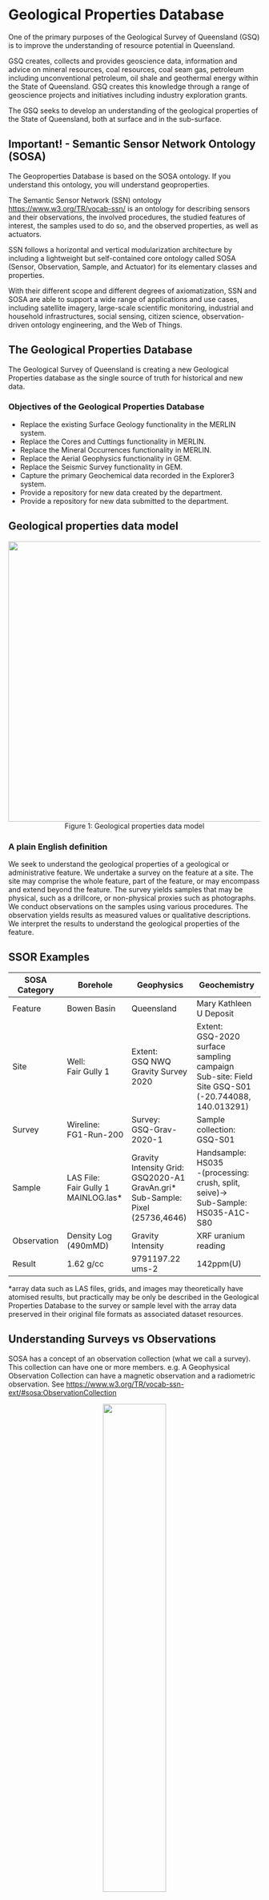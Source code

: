 # Geological Properties Database

One of the primary purposes of the Geological Survey of Queensland (GSQ) is to improve the understanding of resource potential in Queensland.

GSQ creates, collects and provides geoscience data, information and advice on mineral resources, coal resources, coal seam gas, petroleum including unconventional petroleum, oil shale and geothermal energy within the State of Queensland. GSQ creates this knowledge through a range of geoscience projects and initiatives including industry exploration grants.

The GSQ seeks to develop an understanding of the geological properties of the State of Queensland, both at surface and in the sub-surface.

## Important! - Semantic Sensor Network Ontology (SOSA)
The Geoproperties Database is based on the SOSA ontology. If you understand this ontology, you will understand geoproperties.

The Semantic Sensor Network (SSN) ontology https://www.w3.org/TR/vocab-ssn/ is an ontology for describing sensors and their observations, the involved procedures, the studied features of interest, the samples used to do so, and the observed properties, as well as actuators. 

SSN follows a horizontal and vertical modularization architecture by including a lightweight but self-contained core ontology called SOSA (Sensor, Observation, Sample, and Actuator) for its elementary classes and properties. 

With their different scope and different degrees of axiomatization, SSN and SOSA are able to support a wide range of applications and use cases, including satellite imagery, large-scale scientific monitoring, industrial and household infrastructures, social sensing, citizen science, observation-driven ontology engineering, and the Web of Things.

## The Geological Properties Database
The Geological Survey of Queensland is creating a new Geological Properties database as the single source of truth for historical and new data.

### Objectives of the Geological Properties Database
* Replace the existing Surface Geology functionality in the MERLIN system.  
* Replace the Cores and Cuttings functionality in MERLIN.  
* Replace the Mineral Occurrences functionality in MERLIN.  
* Replace the Aerial Geophysics functionality in GEM.  
* Replace the Seismic Survey functionality in GEM.  
* Capture the primary Geochemical data recorded in the Explorer3 system.  
* Provide a repository for new data created by the department.  
* Provide a repository for new data submitted to the department.

## Geological properties data model
<p align="center">
<img src="https://github.com/geological-survey-of-queensland/ssor-database/blob/master/images/geological-properties-model.svg" width="560"><br>
Figure 1: Geological properties data model</p>

### A plain English definition
We seek to understand the geological properties of a geological or administrative feature. We undertake a survey on the feature at a site. The site may comprise the whole feature, part of the feature, or may encompass and extend beyond the feature. The survey yields samples that may be physical, such as a drillcore, or non-physical proxies such as photographs. We conduct observations on the samples using various procedures. The observation yields results as measured values or qualitative descriptions. We interpret the results to understand the geological properties of the feature.

## SSOR Examples
|SOSA Category|Borehole|Geophysics|Geochemistry|
|---|---|---|---|
|Feature|Bowen Basin|Queensland|Mary Kathleen U Deposit|
|Site|Well:<br>Fair Gully 1|Extent:<br>GSQ NWQ Gravity Survey 2020|Extent:<br>GSQ-2020 surface sampling campaign<br>Sub-site: Field Site GSQ-S01 (-20.744088, 140.013291)|
|Survey|Wireline:<br>FG1-Run-200|Survey:<br>GSQ-Grav-2020-1|Sample collection:<br>GSQ-S01|
|Sample|LAS File:<br>Fair Gully 1 MAINLOG.las*|Gravity Intensity Grid:<br>GSQ2020-A1 GravAn.gri*<br>Sub-Sample: Pixel (25736,4646)|Handsample:<br>HS035<br>-(processing: crush, split, seive)-><br>Sub-Sample: HS035-A1C-S80|
|Observation|Density Log (490mMD)|Gravity Intensity|XRF uranium reading |
|Result|1.62 g/cc|9791197.22 ums-2|142ppm(U)|

*array data such as LAS files, grids, and images may theoretically have atomised results, but practically may be only be described in the Geological Properties Database to the survey or sample level with the array data preserved in their original file formats as associated dataset resources.

## Understanding Surveys vs Observations

SOSA has a concept of an observation collection (what we call a survey). This collection can have one or more members. e.g. A Geophysical Observation Collection can have a magnetic observation and a radiometric observation. See https://www.w3.org/TR/vocab-ssn-ext/#sosa:ObservationCollection

<p align="center">
<img src="https://www.w3.org/TR/vocab-ssn-ext/images/observation-collection.png" width="50%"><br>
Model for an observation-collection, in which the collection may carry one or more of the properties of its members if they have a shared value for all members</p>

### Aligning terminology between SOSA and Geoproperties

| SOSA                   | Geoprops           |
|------------------------|--------------------|
| Observation Collection | Survey             |
| Observation            | Observation Type   |
| Procedure              | Observation Method |
| Sensor                 | Instrument         |

### Example mapping

| Survey Type | Survey Method | Observation Type     | Observation Method | Observation Instrument       |
|-------------|---------------|----------------------|--------------------|------------------------------|
| Seismic     | Ground        | 2D Seismic           | Vibroseis          | Geophone make, model         |
| Seismic     | Marine        | 3D Seismic           | Air Gun            | Air Gun make model           |
| Geophysics  | Airborne      | Electromagnetic      | VTEM               | VTEM instrument make model   |
| Geophysics  | Ground        | Electromagnetic      | Moving Loop EM     | Moving Loop EM make model    |
| Geophysics  | Airborne      | Gravity Gradiometery | Falcon             | Einstein                     |
| Geophysics  | Ground        | Electrical           | DC Resistivity     | 10 kW Scintrex               |

### Definitions
#### Geological property
* The observable or measureable properties of a geological or administrative feature.  
* Examples: mineralogy, hydrocarbon properties, water properties, stratigraphy, engineering data.  

#### Ultimate Feature of Interest - Geological or administrative features
* Geological features have properties that are of interest for commercial, environmental and societal reasons.  
* Administrative features are spatial features that are defined and managed by regulatory agencies.
* Ultimate features of interest are entities that are discrete, complete, and internally coherent. 
* Ultimate features may be components of larger features as part of a set, where each is an independent discrete entity e.g. formations within a basin.  
* ultFeature componentOf ultFeature
* Examples: basin, province, trough, craton, orogen, formation, permit, sub-block, resource accumulation.
* See [GSQ Geological and Administrative Features vocabulary](https://vocabs.gsq.digital/vocabulary/gsq-features) and [GSQ Geo Admin Features Ontology](https://github.com/geological-survey-of-queensland/gsq-geoadminfeatures-ont)
* See [sosa:FeatureOfInterest](https://www.w3.org/TR/vocab-ssn/#SOSAFeatureOfInterest)

#### Proximate Feature of Interest - Sites
* An entity or location within, or wholly encompassing, a feature that acts as a proxy to represent a complete (ultimate) feature.  
* A Feature of Interest is proximate when it represents a larger feature, as opposed to being a discrete component of a larger feature. e.g. an outcrop can be examined as a representitive of a formation, whereas a formation does not represent a whole basin but is a component of it.
* Where a sampling is undertaken, but the sampling geometry and site geometry do not necessarily have to be equivalent.
* A site may be a component of a larger site.
* proxFeature representativeOf ultFeature
* Examples: outcrop, borehole, stream, mine, alluvial site.
* See the [GSQ Site Profile](https://github.com/geological-survey-of-queensland/gsq-site-profile)

#### Survey
* The one-off event examining a geological or administrative feature. 
* The type of exploration, assessment, or processing work that produces samples or observations.   
* ```Survey``` is synonymous with the term ```Observation Collection```, and with the term ```Project``` in the geochemistry dataset. 
* Examples: seismic survey, geochemical survey, geophysical survey, petrophysical survey.
* See [Exploration Work Types](https://github.com/geological-survey-of-queensland/ssor-database/blob/master/Exploration%20work%20type.md)
* See [GSQ Survey Profile](https://github.com/geological-survey-of-queensland/gsq-survey-profile)
* See [sosa:Sampling](https://www.w3.org/TR/vocab-ssn/#SOSASampling)

#### Sample

* An enduring artefact produced by a survey. 
* Synonymous with ```specimen``` for physical artefacts.
*	The sample is a representative part of a feature of interest.
* Samples may be **original samples**, **subsamples** where a new sample is split into smaller samples, **processed samples** where a sample content is retained but is processed to have altered properties, or **duplicates** - identical samples.
* A sample may be surveyed to produce a new sample or sub-sample e.g. An image (sample) may be the produced from an aerial photographic survey, each pixel within that image is a sub-sample.
* Examples: drill core, drill cuttings, soil sample, hand specimens, water, photograph, LAS file.

* See the [GSQ Sample Profile](https://github.com/geological-survey-of-queensland/gsq-sample-profile)
* See [sosa:Sample](https://www.w3.org/TR/vocab-ssn/#SOSASample)

#### Observation
* An act of carrying out an observation using a _procedure_ to measure, estimate, calculate a value of, or describe a feature, site or sample.
* Observations differ from sampling in that sampling yields an artefact, whereas an observation yields a qualitative or quantitative result.
* Observations may be the observation of the physical limits of an interval
* Examples: physical properties, hyperspectral scanning, gravity, stratigraphic interval, inductively coupled plasma spectrometry, mineralogical components

* See the [GSQ Observation Profile](https://github.com/geological-survey-of-queensland/gsq-observation-profile)
* See [sosa:Observation](https://www.w3.org/TR/vocab-ssn/#SOSAObservation)

#### Result
* The result of the observation performed on a sample, stored as a description or a value and unit of measure.  
* Examples: 
  - Physical properites, e.g. concentration, mass, temperature
  - Petrographic descriptions
  - Geophysical measurements e.g. gravity, magnetic field strength
  - Petrophysical log measurements e.g. gamma, density, resistivity.
* See [Units of measure](https://github.com/geological-survey-of-queensland/ssor-database/blob/master/Units%20of%20measure.md)
* See [sosa:Result](https://www.w3.org/TR/vocab-ssn/#SOSAResult)

#### Practical Usage
* Conceptually each data point in a LAS file is a result (and a LAS file is a collection of samples), however it may be impractical or redundant to record this level of detail in the GeoProperties database when the original file contains that information and is the standard file type that is read and used by humans or software. Therefore the model allows for the entity to stop at sample to describe the las file and direct to associated documents (i.e. the LAS) without populating each cascading observation and result.  
* While theoretically there is a coherent chain from Ultimate Feature to Result it may be implicit, misleading, or superfluous to include each element e.g. a strike and dip measurement on an outcrop is an observation, but recording it as a survey of measurements recorded with a sample as a written notebook is most likely superfluous, of little value, unlikely to reference a findable object, and merely uses space in a catalogue and data store. 
* A seismic receiver location _is_ a site within a seismic line site, but in implementation the database will record lines and the receiver locations will remain within the referenced files (documents) or as sample locations.

## Geological Properties Database conceptual data model
<p align="center">
<img src="https://github.com/geological-survey-of-queensland/ssor-database/blob/master/images/geological-properties-conceptual-ERD.png"><br>
Figure 1: Geological Properties Conceptual Model</p>


## Geological Property data elements
|Data Element|Remarks|Source|DataType|Length|
|---|---|---|---|---|
|Geological property ID|A unique identifer|System|-|-|
|Geological property name|A textual name|User|-|-|
|Geological property type|Lookup to controlled list of property types|Vocab|-|-|
|Geological property status|Lookup to controlled list of status|Vocab|-|-|

## Geoadmin Feature data elements
|Data Element|Remarks|Source|DataType|Length|
|---|---|---|---|---|
|Feature ID|A unique identifer|System|-|-|
|Feature name|A textual name|User|-|-|
|Feature type|Lookup to controlled list of feature types|Vocab|-|-|
|Feature status|Lookup to controlled list of status|Vocab|-|-|
|Feature relationship|Records relationship between features|User|-|-|
|Feature geometry|Spatial representation(s) of feature|WKT|-|-|

## Site data elements
|Data Element|Remarks|Source|DataType|Length|
|---|---|---|---|---|
|Site ID|A unique identifer|System|-|-|
|Site name|A textual name|User|-|-|
|Site description|A textual description|User|-|-|
|Site type|A controlled list of site types|Vocab|-|-|
|Site status|Lookup to controlled list of status|Vocab|-|-|
|Site status start date|Date status active from|xsd:date|-|-|
|Site status end date|Date status set to inactive|xsd:date|-|-|
|Site relationship|Records relationship between sites|System|-|-|
|Site geometry|Spatial representation(s) of the site|WKT|-|-|
|Site details|Site-specific additional information|User|-|-|
|Dataset link|Links to related datasets including raw data|Hyperlink|-|-|

> NOTE: A borehole is a specialised type of site. See the [GSQ Borehole Database conceptual design](https://github.com/geological-survey-of-queensland/borehole-database). The Borehole Database is a component of the Geological Properties database.

> Question: Do we record the stratigraphy at the site level?

## Survey data elements
|Data Element|Remarks|Source|DataType|Length|
|---|---|---|---|---|
|Survey ID|A unique identifer|System|-|-|
|Survey title|A textual name|User|-|-|
|Survey description|A textual description|User|-|-|
|Survey type|Lookup to controlled list of survey types|Vocab|-|-|
|Survey method|Lookup to controlled list of survey methods|Vocab|-|-|
|Survey permit|The permit(s) that survey was performed under|Lookup|-|-|
|Survey status|Lifecycle status of the survey|Vocab|-|-|
|Survey operator|Lookup to controlled list of organisations|Lookup|-|-|
|Survey start time|Commencement date|xsd:date|-|-|
|Survey end time|Completion date|xsd:date|-|-|
|Survey geometry|Spatial representation of the survey|WKT|-|-|
|Survey access rights|Controls user and system access to the resource|Vocab|-|-|
|Survey details|Survey-specific additional information|User|-|-|
|Dataset link|Links to related datasets including raw data|Hyperlink|-|-|

## Samples data elements
|Data Element|Remarks|Source|DataType|Length|
|---|---|---|---|---|
|IGSN number|A globally unique identifer|[ANDS IGSN minting service](https://www.ands.org.au/online-services/igsn-service)|-|-|
|Sample title|A textual name|User|-|-|
|Sample alias|An alternative identifier for the sample|User|-|-|
|Sample description|A textual description|User|-|-|
|IGSN object type|IGSN registered object type|[IGSN Codelist](https://vocabs.ands.org.au/viewById/188)|-|-|
|Sample alias|Alternative sample label defined by sample collector|User|-|-|
|Sample is result of|The survey that yielded the sample|User|-|-|
|Acquired by|Lookup to controlled list of organisations|Lookup|-|-|
|Date acquired|Lookup to controlled list of organisations|xsd:date|-|-|
|Sample method|Controlled list of methods|Vocab|-|-|
|Material type|Controlled list of materials|Vocab|-|-|
|Sample relationship|Records sample relationship to original sample|Vocab|-|-|
|Sampling allowed|Indicates if further sampling is allowed|Flag|-|-|
|Sample current location|Records physical location of sample (e.g. at EDC)|User|-|-|
|Current location|Can link to EDC location|--|-|-|
|Sampling allowed|Flag|--|-|-|
|Sample base|Origin height|[QUDT](https://www.qudt.org/)|-|-|
|Sample top|The top|[QUDT](https://www.qudt.org/)|-|-|
|Sample bottom|The bottom|[QUDT](https://www.qudt.org/)|-|-|
|Vertical datum|Australian Height Datum|[AHD](https://www.ga.gov.au/scientific-topics/positioning-navigation/geodesy/ahdgm/ahd)|-|-|
|Coverage|3 letter country code (AUS) for IGSN|[ISO 3166](https://www.iso.org/iso-3166-country-codes.html)|-|-|
|State|State or Territory (Queensland) for IGSN|[ASGS](https://www.abs.gov.au/websitedbs/D3310114.nsf/home/Australian+Statistical+Geography+Standard+\(ASGS\))|-|-|
|Access rights|Controls user and system access to the resource|Vocab|-|-|
|Sample details|Sample-specific additional information|User|-|-|
|Dataset link|Links to related datasets including raw data|Hyperlink|-|-|
|Sample geometry|Spatial representation of the sample|WKT|-|-|

## Observation data elements
|Data Element|Remarks|Source|DataType|Length|
|---|---|---|---|---|
|Observation ID|A unique identifer|System|-|-|
|Observer|e.g. laboratory name (from org list)|Lookup|-|-|
|Observation type|Procedure or method|Vocab|-|-|
|Observation date|-|xsd:date|-|-|
|Observation top|-|[QUDT](https://www.qudt.org/)|-|-|
|Observation bottom|-|[QUDT](https://www.qudt.org/)|-|-|
|Sample preparation|Ideally a controlled list|Vocab?|-|-|
|Job no|Laboratory job/batch nummber|User|-|-|
|Assay code|Laboratory assay code|Vocab|-|-|
|Observation instrument|Ideally a controlled list|Vocab?|-|-|
|Observation details|Observation-specific additional information|User|-|-|

## Result data elements
|Data Element|Remarks|Source|DataType|Length|
|---|---|---|---|---|
|Result ID|A unique identifer|System|-|-|
|Result type|Geochem, hydrocarbons, biostratighy, geochronology?|Vocab|-|-|
|Analyte|Element, oxide, compound, or property that was determined or measured by the laboratory. |-|-|-|
|Value|Numeric or textual value|[QUDT](https://www.qudt.org/)|-|-|
|Unit of measure|Controlled list of measures|[QUDT](https://www.qudt.org/)|-|-|

> Does ```detection upper limit``` and ```detection lower limit``` fit in Results or Observations? Do we need them? Or do we just use, e.g.  __Values less than the lower limit of determination are negative (absolute value of the number given is the lower limit of determination) while values greater than the upper limit of determination are the upper limit with a .1111 suffix.__

## Geological Properties Database vocabularies
- Geological properties type -  _to be developed in future release_
- [Geoadmin feature type](https://vocabs.gsq.digital/vocabulary/gsq-features)
- [Geoadmin feature status](https://github.com/geological-survey-of-queensland/vocabularies/raw/master/vocabularies/qld-resource-permit-status.ttl) aka Permit Status
- [Site types](https://raw.githubusercontent.com/geological-survey-of-queensland/vocabularies/master/vocabularies/gsq-sites.ttl)
- Site detail type -  _Need Clarification_
- [Site relationship](https://raw.githubusercontent.com/geological-survey-of-queensland/vocabularies/master/vocabularies/site-relationships.ttl)
- [Site status](https://github.com/geological-survey-of-queensland/vocabularies/raw/master/vocabularies/site-status.ttl)
- [Borehole purpose](https://raw.githubusercontent.com/geological-survey-of-queensland/vocabularies/master/vocabularies/borehole-purpose.ttl)
- [Borehole sub-purpose](https://raw.githubusercontent.com/geological-survey-of-queensland/vocabularies/master/vocabularies/borehole-sub-purpose.ttl)
- [Depth reference datum](https://raw.githubusercontent.com/geological-survey-of-queensland/vocabularies/master/vocabularies/depth-reference-datum.ttl) - To supercede Borehole Depth Datum. To use for any depth or elevation reference.
- [Borehole design](https://raw.githubusercontent.com/geological-survey-of-queensland/vocabularies/master/vocabularies/borehole-design.ttl)
- [Borhole origin circumstance](http://catalogue.linked.data.gov.au/index.php/resource/51)
- [Borehole drilling method](https://raw.githubusercontent.com/geological-survey-of-queensland/vocabularies/master/vocabularies/borehole-drilling-method.ttl)
- [Borehole Status and Site Status](https://raw.githubusercontent.com/geological-survey-of-queensland/vocabularies/master/vocabularies/site-status.ttl) _collections_ of borehole and minocc
- [Borehole status event](https://raw.githubusercontent.com/geological-survey-of-queensland/vocabularies/master/vocabularies/borehole-status-event.ttl)
- [Resource Project Lifecycle and Borehole Class](https://github.com/geological-survey-of-queensland/vocabularies/raw/master/vocabularies/resource-project-lifecycle.ttl)
- [Organisation Roles](https://raw.githubusercontent.com/geological-survey-of-queensland/vocabularies/master/vocabularies/gsq-roles.ttl)
- [Geometry Roles](https://raw.githubusercontent.com/geological-survey-of-queensland/vocabularies/master/vocabularies/geometry-roles.ttl)
- [QLD Coordinate Reference Systems](https://raw.githubusercontent.com/geological-survey-of-queensland/vocabularies/master/vocabularies/qld-crs.ttl)
- [QLD UTM Zones](https://raw.githubusercontent.com/geological-survey-of-queensland/vocabularies/master/vocabularies/qld-utm-zones.ttl)
- [Survey type](https://raw.githubusercontent.com/geological-survey-of-queensland/vocabularies/master/vocabularies/survey-type.ttl)
- [Survey method](https://github.com/geological-survey-of-queensland/vocabularies/raw/master/vocabularies/survey-method.ttl)_note:use "svymh:seismic-methods a skos:Collection ;" where survey_type==seismic
- [Survey status](http://linked.data.gov.au/def/mining-survey-status)
- Survey detail type -  _Need clarification_
- [Sample type](https://github.com/geological-survey-of-queensland/vocabularies/raw/master/vocabularies/sample-type.ttl) _need to reconcile with [Sample Type](https://vocabs.ands.org.au/viewById/185)_
- [Sample method](http://linked.data.gov.au/def/sampling-method)
- [IGSN code](https://vocabs.ands.org.au/viewById/188)
- [Sample material type](https://raw.githubusercontent.com/geological-survey-of-queensland/vocabularies/master/vocabularies/sample-material.ttl)
- [Sample relationship type](https://raw.githubusercontent.com/geological-survey-of-queensland/vocabularies/master/vocabularies/sample-relationship.ttl)
- [Sample facility](https://raw.githubusercontent.com/geological-survey-of-queensland/vocabularies/master/vocabularies/gsq-sample-facility.ttl) -  (Zillmere or Mt Isa)
- [Sample location status](https://raw.githubusercontent.com/geological-survey-of-queensland/vocabularies/master/vocabularies/sample-location-status.ttl)
- Sample detail type -  _Need clarification_
- [Sample location detail type](https://github.com/geological-survey-of-queensland/vocabularies/raw/master/vocabularies/sample-location-details.ttl)
- [Observation type](https://github.com/geological-survey-of-queensland/vocabularies/raw/master/vocabularies/observation-type.ttl)
- [Sample preparation](https://github.com/geological-survey-of-queensland/vocabularies/raw/master/vocabularies/sample-preparation.ttl)
- Observation detail type -  _Need clarification_
- [Result type](https://github.com/geological-survey-of-queensland/vocabularies/raw/master/vocabularies/result-type.ttl)
- [Unit of measure](https://raw.githubusercontent.com/geological-survey-of-queensland/vocabularies/master/vocabularies/qudt-uom.ttl)
- [Data Access Rights](http://linked.data.gov.au/def/data-access-rights)

### Reference vocabs that may be used or harvested
- [Sample type](https://vocabs.ands.org.au/viewById/185)  
- [Observation Method](https://vocabs.ands.org.au/viewById/89)
- [Exploration Result](https://vocabs.ands.org.au/viewById/77)
- [Sampling Method](https://vocabs.ands.org.au/viewById/195)
- [Exploration Activity Type](https://vocabs.ands.org.au/viewById/79)
- [Analysis](https://vocabs.ands.org.au/viewById/189)
- [Instruments/Sensors](https://vocabs.ands.org.au/viewById/241)
- [NEII Observation Method](https://vocabs.ands.org.au/viewById/167


## Mapping to MERLIN tables
| Data Concept | MERLIN table | Comments |
|---|---|---|
|Geological Property|--|minocc?|
|Geoadmin Feature|--|--|
|Site|sgf_sites|--|
|Survey|sgf_survey|--|
|Sample|sgf_sample|--|
|Observation|sgf_explore_techniques|--|
|Result|sgf_analysis_results|--|


## Mapping to GEM Aerial Geophysics Surveys tables
| Data Concept | GEM table | Comments |
|---|---|---|
|Geological Property|--|--|
|Geoadmin Feature|Aerial geophysics spatial extent|--|
|Site|AerialGeophysicalTenure|--|
|Survey|AerialGeophysicalSurvey|--|
|Sample|--|--|
|Observation|--|--|
|Result|--|--|

## Mapping to GEM Seismic Surveys tables
| Data Concept | GEM table | Comments |
|---|---|---|
|Geological Property|--|--|
|Geoadmin Feature|--|--|
|Site|--|--|
|Survey|SeismicSurvey|--|
|Sample|--|--|
|Observation|--|--|
|Result|--|--|

## Mapping to Explorer3 tables
| Data Concept | Explorer3 table | Comments |
|---|---|---|
|Geological Property|--|--|
|Geoadmin Feature|--|--|
|Site|h_Loc|--|
|Survey|h_Suvey|--|
|Sample|h_Sample - drillhole samples<br>s_RC - rockchip samples<br>s_Soil - soil samples<br>s_Seds - stream sediment samples<br>s_WholeRock - wholerock samples|--|
|Observation|--|--|
|Result|--|--|

## Mapping to Geological Site Observation Database For Queensland (REGMAP)
Data in the Geological observation database is derived from the Surface Geology System in MERLIN. The data has been decoded and concatenated into simple, relational database structures with MS Access software interfaces and in-built forms and queries to interrogate the data.

The data compiled includes rock types, rock characteristics (e.g. colour, grain size, texture etc), structural measurements and formation name. See [Geological site observation database for Queensland (REGMAP).pdf](https://github.com/geological-survey-of-queensland/ssor-database/blob/master/files/Geological%20site%20observation%20database%20for%20Queensland%20(REGMAP).pdf) and [database_of_site_observations.png](https://github.com/geological-survey-of-queensland/ssor-database/blob/master/images/database_of_site_observations.png)

In the future, this publication will be able to produced from the data in the Geological Properties database.

| Table | -- | Comments |
|---|---|---|
|Agedets|--|--|
|Biblio|--|--|
|Comprep|h_Loc|--|
|Coord_conversion|--|--|
|Interval|--|--|
|Interval_Obs|--|--|
|Interval_Structure|--|--|
|Location|--|--|
|Mag_Sus|--|--|
|Petrography|--|--|
|Rock|--|--|
|Rock_Obs|--|--|
|Rock_Structure|--|--|
|Samples|--|--|
|Text|--|--|
|Whole Rock Geochem|--|--|

## Mapping to Mineral Occurrence Data for Queensland Database (MINOCC)
The MINOCC database is a MS Access database with mine information, sites by commodity, geology reports for mines, production and resources, deposit models. The data is derived from MERLIN. See [MinOccDB in CSV format.zip](https://github.com/geological-survey-of-queensland/ssor-database/blob/master/files/MinOccDB%20in%20CSV%20format.zip) and [minocc_database.png](https://github.com/geological-survey-of-queensland/ssor-database/blob/master/images/minocc_database.png)

In the future, this publication will be able to produced from the data in the Geological Properties database. 

| Table | -- | Comments |
|---|---|---|
|Biblio|--|--|
|Company reports|--|--|
|Det_Model|h_Loc|--|
|Explorer|--|--|
|Gen_Model|--|--|
|Host_Rock|--|--|
|Location|--|--|
|MineHist|--|--|
|OrebodyObs|--|--|
|OrebodyOrient|--|--|
|Oremin_Age|--|--|
|OreObs|--|--|
|Production|--|--|
|Resources|--|--|
|Tenure|--|--|
|Text|--|--|
|Total_Alluvial_Prod|--|--|
|Total_Ores_Prod|--|--|
|Workings|--|--|

## Derivation
- [TERN Plot Ontology](http://www.linked.data.gov.au/def/plot/)
- [Minerals and coal reporting guideline (2019)](https://www.dnrme.qld.gov.au/mining-resources/initiatives/mineral-coal-reporting-guideline)
- [Petroleum and gas reporting guideline (2018)](https://www.dnrme.qld.gov.au/mining-resources/initiatives/pandg-reporting-guideline-2018)
- Government Geoscience Information Committee (GGIC) [Australian Requirements for the Submission of Digital Exploration Data](http://www.australiaminerals.gov.au/__data/assets/pdf_file/0004/60772/National_Guidelines_Version_4.5_February_18.pdf)
- [The Queensland Exploration Geochemistry And Drillhole Database and Database Packages Background information and operational guide](https://gsq-horizon.s3-ap-southeast-2.amazonaws.com/GEOCHEMISTRY+DATABASES/Geochemistry-data-instructions.pdf)
- [Geochemistry data model for the Open Geoscience Data Model](https://www.bgs.ac.uk/services/dataModels/geochemistry.html)
- [USGS National Geochemical Database data model](https://mrdata.usgs.gov/ngdb/sediment/about.php)
- [PPDM](https://ppdm.org) for petroleum and gas
- [GeoSciML](http://www.geosciml.org/) for minerals
- [CoalLog](https://ausimm.com/coal-log/) for coal  
- [IGSN](http://igsn.github.io/)
- [1EP Geoscience Project](http://appsuppt103/confluence/display/1EP/Geoscience)
- Geoscience Australia's [National Geochemical Survey of Australia Project](https://www.ga.gov.au/about/projects/resources/national-geochemical-survey). See also https://ecat.ga.gov.au/geonetwork/srv/eng/catalog.search#/metadata/65464
- Geoscience Australia's [Geochemistry and Geochronology Themes metadata](https://ecat.ga.gov.au/geonetwork/srv/eng/catalog.search#/metadata/65464)
- GSQ [Geological Observations Data Package](http://qdexdata.dnrm.qld.gov.au/QDEXDataDownloadManager/Results?type=Geology&id=GSQ%20Site%20Locations)
- GSQ [Mineral Occurence Data Package](http://qdexdata.dnrm.qld.gov.au/QDEXDataDownloadManager/Results?type=Geology&id=GSQ%20MinOcc)

## See also
* [Geoadmin features ontology](https://github.com/geological-survey-of-queensland/gsq-geoadminfeatures-ont)  
* [GSQ site profile](https://github.com/geological-survey-of-queensland/gsq-site-profile)  
* [GSQ survey profile](https://github.com/geological-survey-of-queensland/gsq-survey-profile)  
* [GSQ sample profile](https://github.com/geological-survey-of-queensland/gsq-sample-profile)
* [GSQ observation profile](https://github.com/geological-survey-of-queensland/gsq-observation-profile)

## Licence
This code repository's content are licensed under the [Creative Commons Attribution 4.0 International (CC BY 4.0)](https://creativecommons.org/licenses/by/4.0/), the deed of which is stored in this repository here: [LICENSE](LICENSE).

## Contacts
*System owner*:  
**Mark Gordon**  
Geological Survey of Queensland  
Department of Natural Resources, Mines and Energy  
Brisbane, QLD, Australia  
<mark.gordon@dnrme.qld.gov.au>  

*Author*:  
**David Crosswell**  
Enterprise Architect  
Cross-Lateral Enterprises  
<https://crosslateral.com.au>  
